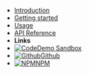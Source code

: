 - [Introduction](introduction)
- [Getting started](getting-started)
- [Usage](usage)
- [API Reference](api)
- **Links**
- [![Code](https://icongr.am/feather/code.svg?size=16&color=808080)Demo Sandbox](https://codesandbox.io/embed/github/featurist/hyperdom/tree/master/docs/codesandbox/get-started-routing)
- [![Github](https://icongram.jgog.in/simple/github.svg?color=808080&size=16)Github](https://github.com/featurist/hyperdom)
- [![NPM](https://icongram.jgog.in/simple/npm.svg?colored&size=16)NPM](https://www.npmjs.com/package/hyperdom)
